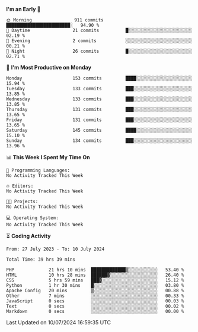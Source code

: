 
<!--START_SECTION:week-->
**I'm an Early 🐤** 

```text
🌞 Morning                911 commits         ████████████████████████░   94.90 % 
🌆 Daytime                21 commits          █░░░░░░░░░░░░░░░░░░░░░░░░   02.19 % 
🌃 Evening                2 commits           ░░░░░░░░░░░░░░░░░░░░░░░░░   00.21 % 
🌙 Night                  26 commits          █░░░░░░░░░░░░░░░░░░░░░░░░   02.71 % 
```
📅 **I'm Most Productive on Monday** 

```text
Monday                   153 commits         ████░░░░░░░░░░░░░░░░░░░░░   15.94 % 
Tuesday                  133 commits         ███░░░░░░░░░░░░░░░░░░░░░░   13.85 % 
Wednesday                133 commits         ███░░░░░░░░░░░░░░░░░░░░░░   13.85 % 
Thursday                 131 commits         ███░░░░░░░░░░░░░░░░░░░░░░   13.65 % 
Friday                   131 commits         ███░░░░░░░░░░░░░░░░░░░░░░   13.65 % 
Saturday                 145 commits         ████░░░░░░░░░░░░░░░░░░░░░   15.10 % 
Sunday                   134 commits         ███░░░░░░░░░░░░░░░░░░░░░░   13.96 % 
```


📊 **This Week I Spent My Time On** 

```text
💬 Programming Languages: 
No Activity Tracked This Week

🔥 Editors: 
No Activity Tracked This Week

🐱‍💻 Projects: 
No Activity Tracked This Week

💻 Operating System: 
No Activity Tracked This Week
```


<!--END_SECTION:week-->

⏳ **Coding Activity**

<!--START_SECTION:alltime-->

```text
From: 27 July 2023 - To: 10 July 2024

Total Time: 39 hrs 39 mins

PHP             21 hrs 10 mins  █████████████▒░░░░░░░░░░░   53.40 %
HTML            10 hrs 28 mins  ██████▓░░░░░░░░░░░░░░░░░░   26.40 %
CSS             5 hrs 59 mins   ███▓░░░░░░░░░░░░░░░░░░░░░   15.12 %
Python          1 hr 30 mins    █░░░░░░░░░░░░░░░░░░░░░░░░   03.80 %
Apache Config   20 mins         ▒░░░░░░░░░░░░░░░░░░░░░░░░   00.88 %
Other           7 mins          ░░░░░░░░░░░░░░░░░░░░░░░░░   00.33 %
JavaScript      0 secs          ░░░░░░░░░░░░░░░░░░░░░░░░░   00.03 %
Text            0 secs          ░░░░░░░░░░░░░░░░░░░░░░░░░   00.02 %
Markdown        0 secs          ░░░░░░░░░░░░░░░░░░░░░░░░░   00.00 %
```

<!--END_SECTION:alltime-->
<!--START_SECTION:date-->

 Last Updated on 10/07/2024 16:59:35 UTC
<!--END_SECTION:date-->
